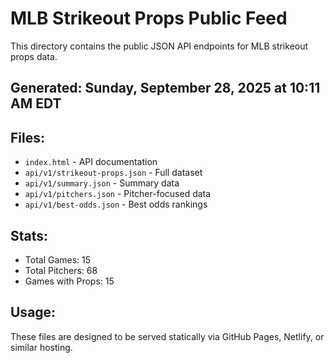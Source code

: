 # MLB Strikeout Props Public Feed

This directory contains the public JSON API endpoints for MLB strikeout props data.

## Generated: Sunday, September 28, 2025 at 10:11 AM EDT

## Files:
- `index.html` - API documentation
- `api/v1/strikeout-props.json` - Full dataset
- `api/v1/summary.json` - Summary data
- `api/v1/pitchers.json` - Pitcher-focused data  
- `api/v1/best-odds.json` - Best odds rankings

## Stats:
- Total Games: 15
- Total Pitchers: 68
- Games with Props: 15

## Usage:
These files are designed to be served statically via GitHub Pages, Netlify, or similar hosting.
